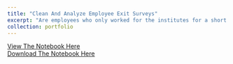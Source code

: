 ```yaml
---
title: "Clean And Analyze Employee Exit Surveys"
excerpt: "Are employees who only worked for the institutes for a short period of time resigning due to some kind of dissatisfaction?"
collection: portfolio
---
```



<a href = "http://alexbakr.github.io/files/Clean And Analyze Employee Exit Surveys.html">View The Notebook Here</a><br>
<a href = "http://alexbakr.github.io/files/Clean And Analyze Employee Exit Surveys.ipynb">Download The Notebook Here</a>